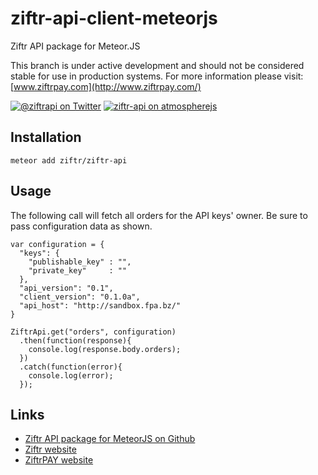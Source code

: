 # ziftr-api-client-meteorjs
Ziftr API package for Meteor.JS

This branch is under active development and should not be considered stable for use in production systems. For more information please visit: [www.ziftrpay.com](http://www.ziftrpay.com/)

[![@ziftrapi on Twitter](http://img.shields.io/badge/twitter-%40ziftrapi-blue.svg?style=flat)](https://twitter.com/ziftrapi)
[![ziftr-api on atmospherejs](https://img.shields.io/badge/Atmosphere-0.1.0-blue.svg)](https://atmospherejs.com/ziftr/ziftr-api)

## Installation

```
meteor add ziftr/ziftr-api
```

## Usage

The following call will fetch all orders for the API keys' owner. Be sure to pass configuration data as shown.

```
var configuration = {
  "keys": {
    "publishable_key" : "",
    "private_key"     : ""
  },
  "api_version": "0.1",
  "client_version": "0.1.0a",
  "api_host": "http://sandbox.fpa.bz/"
}

ZiftrApi.get("orders", configuration)
  .then(function(response){
    console.log(response.body.orders);
  })
  .catch(function(error){
    console.log(error);
  });
```

## Links

* [Ziftr API package for MeteorJS on Github](https://github.com/Ziftr/ziftr-api-client-meteorjs/)
* [Ziftr website](http://www.ziftr.com/)
* [ZiftrPAY website](http://www.ziftrpay.com/)
